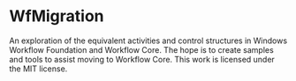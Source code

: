# WfMigration

An exploration of the equivalent activities and control structures in Windows Workflow Foundation and Workflow Core. The hope is to create samples and tools to assist moving to Workflow Core. This work is licensed under the MIT license.